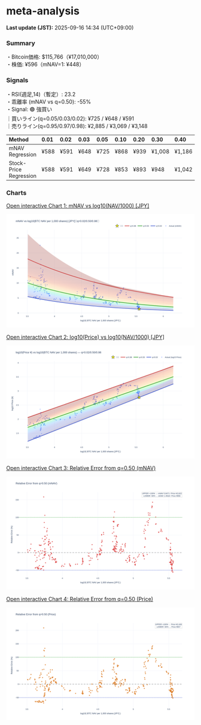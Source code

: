 # meta-analysis


<!--REPORT:START-->
**Last update (JST):** 2025-09-16 14:34 (UTC+09:00)

### Summary
・Bitcoin価格: $115,766（¥17,010,000）  
・株価: ¥596（mNAV=1: ¥448）

### Signals
・RSI(週足,14)（暫定）: 23.2  
・乖離率 (mNAV vs q=0.50): -55%  
・Signal: 🟣 強買い  
｜買いライン(q=0.05/0.03/0.02): ¥725 / ¥648 / ¥591  
｜売りライン(q=0.95/0.97/0.98): ¥2,885 / ¥3,069 / ¥3,148

| Method                 | 0.01   | 0.02   | 0.03   | 0.05   | 0.10   | 0.20   | 0.30   | 0.40   | 0.50   | 0.60   | 0.70   | 0.80   | 0.90   | 0.95   | 0.97   | 0.98   | 0.99   |
|:-----------------------|:-------|:-------|:-------|:-------|:-------|:-------|:-------|:-------|:-------|:-------|:-------|:-------|:-------|:-------|:-------|:-------|:-------|
| mNAV Regression        | ¥588   | ¥591   | ¥648   | ¥725   | ¥868   | ¥939   | ¥1,008 | ¥1,186 | ¥1,311 | ¥1,469 | ¥1,686 | ¥2,143 | ¥2,657 | ¥2,885 | ¥3,069 | ¥3,148 | ¥3,112 |
| Stock-Price Regression | ¥588   | ¥591   | ¥649   | ¥728   | ¥853   | ¥893   | ¥948   | ¥1,042 | ¥1,213 | ¥1,293 | ¥1,490 | ¥2,033 | ¥2,394 | ¥2,709 | ¥2,798 | ¥2,836 | ¥2,907 |

### Charts
[Open interactive Chart 1: mNAV vs log10(NAV/1000) [JPY]](https://tkzm240.github.io/meta-analysis/fig1.html)

![fig1](assets/fig1.png)

[Open interactive Chart 2: log10(Price) vs log10(NAV/1000) [JPY]](https://tkzm240.github.io/meta-analysis/fig2.html)

![fig2](assets/fig2.png)

[Open interactive Chart 3: Relative Error from q=0.50 (mNAV)](https://tkzm240.github.io/meta-analysis/fig3.html)

![fig3](assets/fig3.png)

[Open interactive Chart 4: Relative Error from q=0.50 (Price)](https://tkzm240.github.io/meta-analysis/fig4.html)

![fig4](assets/fig4.png)
<!--REPORT:END-->
